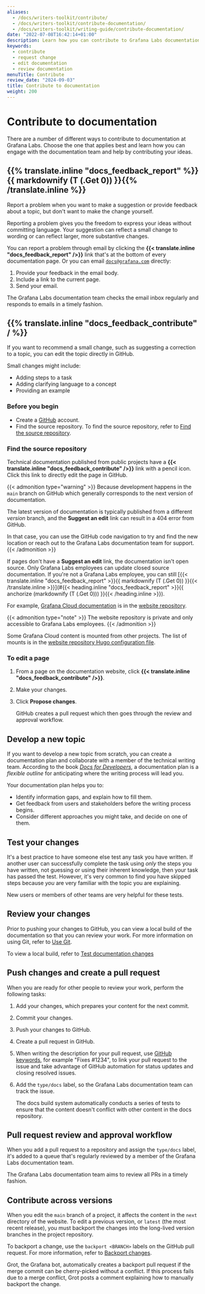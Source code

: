 ```yaml
---
aliases:
  - /docs/writers-toolkit/contribute/
  - /docs/writers-toolkit/contribute-documentation/
  - /docs/writers-toolkit/writing-guide/contribute-documentation/
date: "2022-07-08T16:42:14+01:00"
description: Learn how you can contribute to Grafana Labs documentation.
keywords:
  - contribute
  - request change
  - edit documentation
  - review documentation
menuTitle: Contribute
review_date: "2024-09-03"
title: Contribute to documentation
weight: 200
---
```


# Contribute to documentation

There are a number of different ways to contribute to documentation at Grafana Labs.
Choose the one that applies best and learn how you can engage with the documentation team and help by contributing your ideas.

## {{% translate.inline "docs_feedback_report" %}}{{ markdownify (T (.Get 0)) }}{{% /translate.inline %}}

Report a problem when you want to make a suggestion or provide feedback about a topic, but don't want to make the change yourself.

Reporting a problem gives you the freedom to express your ideas without committing language.
Your suggestion can reflect a small change to wording or can reflect larger, more substantive changes.

You can report a problem through email by clicking the **{{< translate.inline "docs_feedback_report" />}}** link that's at the bottom of every documentation page.
Or you can email [`docs@grafana.com`](mailto:docs@grafana.com) directly:

1. Provide your feedback in the email body.
1. Include a link to the current page.
1. Send your email.

The Grafana Labs documentation team checks the email inbox regularly and responds to emails in a timely fashion.

## {{% translate.inline "docs_feedback_contribute" / %}}

If you want to recommend a small change, such as suggesting a correction to a topic, you can edit the topic directly in GitHub.

Small changes might include:

- Adding steps to a task
- Adding clarifying language to a concept
- Providing an example

### Before you begin

- Create a [GitHub](https://www.github.com) account.
- Find the source repository.
  To find the source repository, refer to [Find the source repository](#find-the-source-repository).

### Find the source repository

Technical documentation published from public projects have a **{{< translate.inline "docs_feedback_contribute" />}}** link with a pencil icon.
Click this link to directly edit the page in GitHub.

<!-- vale Grafana.Timeless = NO -->

{{< admonition type="warning" >}}
Because development happens in the `main` branch on GitHub which generally corresponds to the next version of documentation.

The latest version of documentation is typically published from a different _version_ branch, and the **Suggest an edit** link can result in a 404 error from GitHub.

In that case, you can use the GitHub code navigation to try and find the new location or reach out to the Grafana Labs documentation team for support.
{{< /admonition >}}

<!-- vale Grafana.Timeless = YES -->

If pages don't have a **Suggest an edit** link, the documentation isn't open source.
Only Grafana Labs employees can update closed source documentation.
If you're not a Grafana Labs employee, you can still [{{< translate.inline "docs_feedback_report" >}}{{ markdownify (T (.Get 0)) }}{{< /translate.inline >}}](#{{< heading.inline "docs_feedback_report" >}}{{ anchorize (markdownify (T (.Get 0))) }}{{< /heading.inline >}}).

For example, [Grafana Cloud documentation](https://grafana.com/docs/grafana-cloud/) is in the [website repository](https://github.com/grafana/website).

{{< admonition type="note" >}}
The website repository is private and only accessible to Grafana Labs employees.
{{< /admonition >}}

Some Grafana Cloud content is mounted from other projects.
The list of mounts is in the [website repository Hugo configuration file](https://github.com/grafana/website/blob/master/config/_default/config.yaml#L173-L345).

### To edit a page

1. From a page on the documentation website, click **{{< translate.inline "docs_feedback_contribute" />}}**.
1. Make your changes.
1. Click **Propose changes**.

   GitHub creates a pull request which then goes through the review and approval workflow.

<!-- vale Grafana.Timeless = NO -->
<!-- vale Grafana.GoogleWill = NO -->

## Develop a new topic

If you want to develop a new topic from scratch, you can create a documentation plan and collaborate with a member of the technical writing team.
According to the book [_Docs for Developers_](https://docsfordevelopers.com/), a documentation plan is a _flexible outline_ for anticipating where the writing process will lead you.

<!-- vale Grafana.Timeless = YES -->
<!-- vale Grafana.GoogleWill = YES -->

Your documentation plan helps you to:

- Identify information gaps, and explain how to fill them.
- Get feedback from users and stakeholders before the writing process begins.
- Consider different approaches you might take, and decide on one of them.

## Test your changes

It's a best practice to have someone else test any task you have written.
If another user can successfully complete the task using _only_ the steps you have written, not guessing or using their inherent knowledge, then your task has passed the test.
However, it's very common to find you have skipped steps because _you_ are very familiar with the topic you are explaining.

New users or members of other teams are very helpful for these tests.

## Review your changes

Prior to pushing your changes to GitHub, you can view a local build of the documentation so that you can review your work.
For more information on using Git, refer to [Use Git](https://grafana.com/docs/writers-toolkit/write/tooling-and-workflows/#use-git).

To view a local build, refer to [Test documentation changes](https://grafana.com/docs/writers-toolkit/review/test-documentation-changes/)

## Push changes and create a pull request

When you are ready for other people to review your work, perform the following tasks:

1. Add your changes, which prepares your content for the next commit.
1. Commit your changes.
1. Push your changes to GitHub.
1. Create a pull request in GitHub.
1. When writing the description for your pull request, use [GitHub keywords](https://docs.github.com/en/get-started/writing-on-github/working-with-advanced-formatting/using-keywords-in-issues-and-pull-requests#linking-a-pull-request-to-an-issue), for example "Fixes #1234", to link your pull request to the issue and take advantage of GitHub automation for status updates and closing resolved issues.
1. Add the `type/docs` label, so the Grafana Labs documentation team can track the issue.

   The docs build system automatically conducts a series of tests to ensure that the content doesn't conflict with other content in the docs repository.

## Pull request review and approval workflow

When you add a pull request to a repository and assign the `type/docs` label, it's added to a queue that's regularly reviewed by a member of the Grafana Labs documentation team.

The Grafana Labs documentation team aims to review all PRs in a timely fashion.

## Contribute across versions

When you edit the `main` branch of a project, it affects the content in the `next` directory of the website.
To edit a previous version, or `latest` (the most recent release), you must backport the changes into the long-lived version branches in the project repository.

To backport a change, use the `backport <BRANCH>` labels on the GitHub pull request.
For more information, refer to [Backport changes](https://grafana.com/docs/writers-toolkit/review/backport-changes/).

Grot, the Grafana bot, automatically creates a backport pull request if the merge commit can be cherry-picked without a conflict.
If this process fails due to a merge conflict, Grot posts a comment explaining how to manually backport the change.
